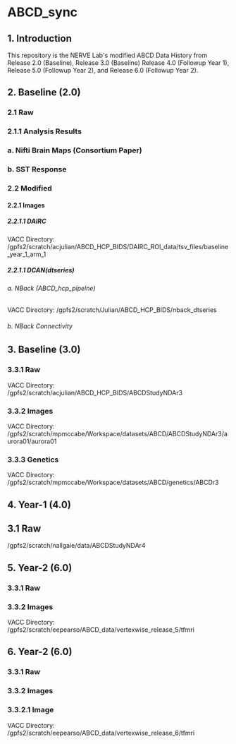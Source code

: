 # ABCD_sync
## 1. Introduction
This repository is the NERVE Lab's modified ABCD Data History from Release 2.0 (Baseline), Release 3.0 (Baseline) Release 4.0 (Followup Year 1), Release 5.0 (Followup Year 2), and Release 6.0 (Followup Year 2).



## 2. Baseline (2.0)

### 2.1 Raw 
### 2.1.1 Analysis Results
### a. Nifti Brain Maps (Consortium Paper)
### b. SST Response 
### 2.2 Modified
#### 2.2.1 Images
##### 2.2.1.1 DAIRC
VACC Directory:
/gpfs2/scratch/acjulian/ABCD_HCP_BIDS/DAIRC_ROI_data/tsv_files/baseline_year_1_arm_1
##### 2.2.1.1 DCAN(dtseries)
###### a. NBack (ABCD_hcp_pipelne)
VACC Directory:
/gpfs2/scratch/Julian/ABCD_HCP_BIDS/nback_dtseries
###### b. NBack Connectivity

## 3. Baseline (3.0)
### 3.3.1 Raw 
VACC Directory:
/gpfs2/scratch/acjulian/ABCD_HCP_BIDS/ABCDStudyNDAr3
### 3.3.2 Images
VACC Directory:
/gpfs2/scratch/mpmccabe/Workspace/datasets/ABCD/ABCDStudyNDAr3/aurora01/aurora01
### 3.3.3 Genetics
VACC Directory:
/gpfs2/scratch/mpmccabe/Workspace/datasets/ABCD/genetics/ABCDr3

## 4. Year-1 (4.0)

## 3.1 Raw

/gpfs2/scratch/nallgaie/data/ABCDStudyNDAr4

## 5. Year-2 (6.0)

### 3.3.1 Raw 
### 3.3.2 Images
VACC Directory:
/gpfs2/scratch/eepearso/ABCD_data/vertexwise_release_5/tfmri

## 6. Year-2 (6.0)

### 3.3.1 Raw 
### 3.3.2 Images

### 3.3.2.1 Image
VACC Directory:
/gpfs2/scratch/eepearso/ABCD_data/vertexwise_release_6/tfmri

